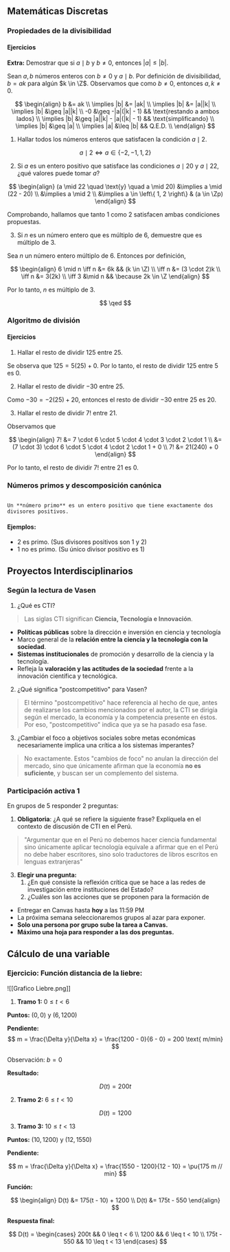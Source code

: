 ## Matemáticas Discretas

### Propiedades de la divisibilidad

#### Ejercicios

**Extra:** Demostrar que si $a \mid b$ y $b \neq 0$, entonces $|a| \leq |b|$.

Sean $a,b$ números enteros con $b \neq 0$ y $a \mid b$. Por definición de divisibilidad, $b = ak$ para algún $k \in \Z$. Observamos que como $b \neq 0$, entonces $a,k \neq 0$. 

$$
\begin{align}
b &= ak \\
\implies |b| &= |ak| \\
\implies |b| &= |a||k| \\
\implies |b| &\geq |a||k| \\
-0 &\geq -|a|(|k| - 1) && \text{restando a ambos lados} \\
\implies |b| &\geq |a||k| - |a|(|k| - 1) && \text{simplificando} \\
\implies |b| &\geq |a| \\
\implies |a| &\leq |b| && Q.E.D. \\
\end{align}
$$



1. Hallar todos los números enteros que satisfacen la condición $a \mid 2$.

$$
a \mid 2 \iff a \in \left\{ -2, -1, 1, 2 \right\}
$$

2. Si $a$ es un entero positivo que satisface las condiciones $a \mid 20$ y $a \mid 22$, ¿qué valores puede tomar $a$?

$$
\begin{align}
(a \mid 22 \quad \text{y} \quad a \mid 20) &\implies a \mid (22 - 20) \\
&\implies a \mid 2 \\
&\implies a \in \left\{ 1, 2 \right\} & (a \in \Zp)
\end{align}
$$

Comprobando, hallamos que tanto $1$ como $2$ satisfacen ambas condiciones propuestas.

3. Si $n$ es un número entero que es múltiplo de $6$, demuestre que es múltiplo de $3$.

Sea $n$ un número entero múltiplo de $6$. Entonces por definición,

$$
\begin{align}
6 \mid n \iff n &= 6k && (k \in \Z) \\
\iff n &= (3 \cdot 2)k \\
\iff n &= 3(2k) \\
\iff 3 &\mid n && \because 2k \in \Z
\end{align}
$$

Por lo tanto, $n$ es múltiplo de $3$.

$$
\qed
$$

### Algoritmo de división

#### Ejercicios

1. Hallar el resto de dividir $125$ entre $25$.

Se observa que $125 = 5(25) + 0$. Por lo tanto, el resto de dividir $125$ entre $5$ es $0$.

2. Hallar el resto de dividir $-30$ entre $25$.

Como $-30 = -2(25) + 20$, entonces el resto de dividir $-30$ entre $25$ es $20$.

3. Hallar el resto de dividir $7!$ entre $21$.

Observamos que

$$
\begin{align}
7! &= 7 \cdot 6 \cdot 5 \cdot 4 \cdot 3 \cdot 2 \cdot 1 \\
   &= (7 \cdot 3) \cdot 6 \cdot 5 \cdot 4 \cdot 2 \cdot 1 + 0 \\
7! &= 21(240) + 0
\end{align}
$$

Por lo tanto, el resto de dividir $7!$ entre $21$ es $0$.

### Números primos y descomposición canónica

```ad-definition

Un **número primo** es un entero positivo que tiene exactamente dos divisores positivos.

```

#### Ejemplos:

- $2$ es primo. (Sus divisores positivos  son $1$ y $2$)
- $1$ no es primo. (Su único divisor positivo es $1$)

## Proyectos Interdisciplinarios

### Según la lectura de Vasen

1. ¿Qué es CTI?

> Las siglas CTI significan **Ciencia, Tecnología e Innovación**.

- **Políticas públicas** sobre la dirección e inversión en ciencia y tecnología
- Marco general de la **relación entre la ciencia y la tecnología con la sociedad**.
- **Sistemas institucionales** de promoción y desarrollo de la ciencia y la tecnología.
- Refleja la **valoración y las actitudes de la sociedad** frente a la innovación científica y tecnológica.

2. ¿Qué significa "postcompetitivo" para Vasen?

> El término "postcompetitivo" hace referencia al hecho de que, antes de realizarse los cambios mencionados por el autor, la CTI se dirigía según el mercado, la economía y la competencia presente en éstos. Por eso, "postcompetitivo" indica que ya se ha pasado esa fase.

3. ¿Cambiar el foco a objetivos sociales sobre metas económicas necesariamente implica una crítica a los sistemas imperantes?

> No exactamente. Estos "cambios de foco" no anulan la dirección del mercado, sino que únicamente afirman que la economía **no es suficiente**, y buscan ser un complemento del sistema.

### Participación activa 1

En grupos de 5 responder 2 preguntas:

1. **Obligatoria**: ¿A qué se refiere la siguiente frase? Explíquela en el contexto de discusión de CTI en el Perú.
> "Argumentar que en el Perú no debemos hacer ciencia fundamental sino únicamente aplicar tecnología equivale a afirmar que en el Perú no debe haber escritores, sino solo traductores de libros escritos en lenguas extranjeras"

3. **Elegir una pregunta:**
	1. ¿En qué consiste la reflexión crítica que se hace a las redes de investigación entre instituciones del Estado?
	2. ¿Cuáles son las acciones que se proponen para la formación de 

- Entregar en Canvas hasta **hoy** a las 11:59 PM
- La próxima semana seleccionaremos grupos al azar para exponer.
- **Solo una persona por grupo sube la tarea a Canvas.**
- **Máximo una hoja para responder a las dos preguntas.**


## Cálculo de una variable

### Ejercicio: Función distancia de la liebre:

![[Grafico Liebre.png]]

1. **Tramo 1:** $0 \leq t < 6$

**Puntos:** $(0, 0)$ y $(6, 1200)$

**Pendiente:**
$$
m = \frac{\Delta y}{\Delta x} = \frac{1200 - 0}{6 - 0} = 200 \text{ m/min}
$$

Observación: $b = 0$

**Resultado:**

$$
D(t) = 200t
$$

2. **Tramo 2:** $6 \leq t < 10$

$$
D(t) = 1200
$$

3. **Tramo 3:** $10 \leq t < 13$

**Puntos:** $(10, 1200)$ y $(12, 1550)$

**Pendiente:**

$$
m = \frac{\Delta y}{\Delta x} = \frac{1550 - 1200}{12 - 10} = \pu{175 m // min}
$$

**Función:**

$$
\begin{align}
D(t) &= 175(t - 10) + 1200 \\
D(t) &= 175t - 550
\end{align}
$$

**Respuesta final:**

$$
D(t) = \begin{cases}
200t  && 0 \leq t < 6 \\
1200  && 6 \leq t < 10 \\
175t - 550 && 10 \leq t < 13
\end{cases}
$$

